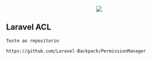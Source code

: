 <p align="center"><img src="https://laravel.com/assets/img/components/logo-laravel.svg"></p>


## Laravel ACL
    Teste ao repositorio

    https://github.com/Laravel-Backpack/PermissionManager

